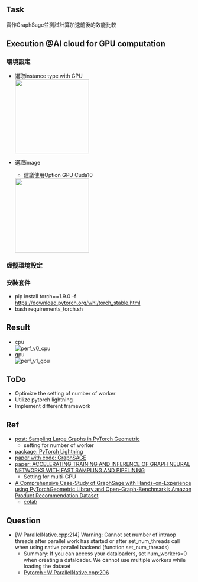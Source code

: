 ## Task
實作GraphSage並測試計算加速前後的效能比較

## Execution @AI cloud for GPU computation
### 環境設定
- 選取instance type with GPU       
    <img src="https://user-images.githubusercontent.com/10674490/147896458-953cd4e2-21cb-4c5f-ba1a-c1c869ffaf0a.png" height="200">

- 選取image   
    - 建議使用Option GPU Cuda10        
    <img src="https://user-images.githubusercontent.com/10674490/147896477-2ddb77ae-37d2-44dd-8a85-057fa6fa07d5.png" height="200">    
### 虛擬環境設定

### 安裝套件
- pip install torch==1.9.0 -f https://download.pytorch.org/whl/torch_stable.html
- bash requirements_torch.sh

## Result
- cpu    
    ![perf_v0_cpu](https://user-images.githubusercontent.com/10674490/147724036-6a292b6d-9639-4289-8e4f-33594c02011b.png)
- gpu    
    ![perf_v1_gpu](https://user-images.githubusercontent.com/10674490/147724040-38de823f-5cbd-4419-9818-e10d8e3cd08a.png)

## ToDo
- Optimize the setting of number of worker
- Utilize pytorch lightning
- Implement different framework

## Ref
- [post: Sampling Large Graphs in PyTorch Geometric](https://towardsdatascience.com/sampling-large-graphs-in-pytorch-geometric-97a6119c41f9)
    - setting for number of worker
- [package: PyTorch Lightning](https://pytorch-lightning.readthedocs.io/en/latest/)
- [paper with code: GraphSAGE](https://paperswithcode.com/method/graphsage)
- [paper: ACCELERATING TRAINING AND INFERENCE OF GRAPH NEURAL NETWORKS WITH FAST SAMPLING AND PIPELINING](https://arxiv.org/pdf/2110.08450.pdf)
    - Setting for multi-GPU
- [A Comprehensive Case-Study of GraphSage with Hands-on-Experience using PyTorchGeometric Library and Open-Graph-Benchmark’s Amazon Product Recommendation Dataset](https://towardsdatascience.com/a-comprehensive-case-study-of-graphsage-algorithm-with-hands-on-experience-using-pytorchgeometric-6fc631ab1067)
    - [colab](https://colab.research.google.com/github/sachinsharma9780/interactive_tutorials/blob/master/notebooks/example_output/Comprehensive_GraphSage_Guide_with_PyTorchGeometric_Output.ipynb#scrollTo=PTvt6kQYnhXz)

## Question
- [W ParallelNative.cpp:214] Warning: Cannot set number of intraop threads after parallel work has started or after set_num_threads call when using native parallel backend (function set_num_threads)
    - Summary: If you can access your dataloaders, set num_workers=0 when creating a dataloader. We cannot use multiple workers while loading the dataset
    - [Pytorch : W ParallelNative.cpp:206](https://stackoverflow.com/questions/64772335/pytorch-w-parallelnative-cpp206)
